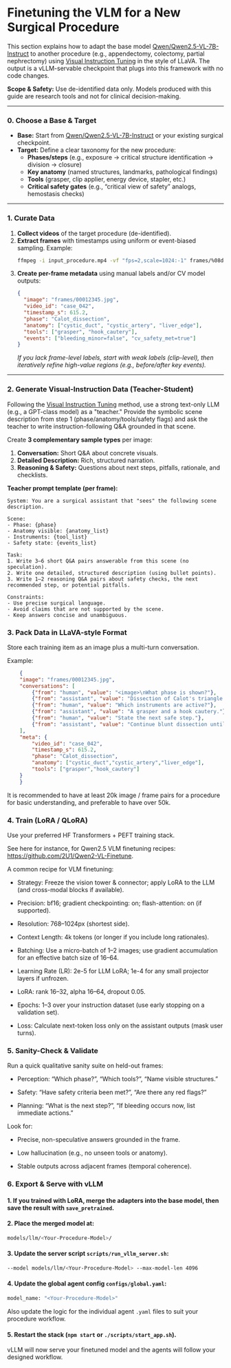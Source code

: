 # Finetuning the VLM for a New Surgical Procedure

This section explains how to adapt the base model [Qwen/Qwen2.5-VL-7B-Instruct](https://huggingface.co/Qwen/Qwen2.5-VL-7B-Instruct) to another procedure (e.g., appendectomy, colectomy, partial nephrectomy) using [Visual Instruction Tuning](https://arxiv.org/pdf/2304.08485) in the style of LLaVA. The output is a vLLM-servable checkpoint that plugs into this framework with no code changes.

**Scope & Safety:** Use de-identified data only. Models produced with this guide are research tools and not for clinical decision-making.

---

### 0. Choose a Base & Target

* **Base:** Start from [Qwen/Qwen2.5-VL-7B-Instruct](https://huggingface.co/Qwen/Qwen2.5-VL-7B-Instruct) or your existing surgical checkpoint.
* **Target:** Define a clear taxonomy for the new procedure:
    * **Phases/steps** (e.g., exposure → critical structure identification → division → closure)
    * **Key anatomy** (named structures, landmarks, pathological findings)
    * **Tools** (grasper, clip applier, energy device, stapler, etc.)
    * **Critical safety gates** (e.g., “critical view of safety” analogs, hemostasis checks)

---

### 1. Curate Data

1.  **Collect videos** of the target procedure (de-identified).
2.  **Extract frames** with timestamps using uniform or event-biased sampling. Example:
    ```bash
    ffmpeg -i input_procedure.mp4 -vf "fps=2,scale=1024:-1" frames/%08d.jpg
    ```
3.  **Create per-frame metadata** using manual labels and/or CV model outputs:
    ```json
    {
      "image": "frames/00012345.jpg",
      "video_id": "case_042",
      "timestamp_s": 615.2,
      "phase": "Calot_dissection",
      "anatomy": ["cystic_duct", "cystic_artery", "liver_edge"],
      "tools": ["grasper", "hook_cautery"],
      "events": ["bleeding_minor=false", "cv_safety_met=true"]
    }
    ```
    *If you lack frame-level labels, start with weak labels (clip-level), then iteratively refine high-value regions (e.g., before/after key events).*

---

### 2. Generate Visual-Instruction Data (Teacher-Student)

Following the [Visual Instruction Tuning](https://arxiv.org/pdf/2304.08485) method, use a strong text-only LLM (e.g., a GPT-class model) as a "teacher." Provide the symbolic scene description from step 1 (phase/anatomy/tools/safety flags) and ask the teacher to write instruction-following Q&A grounded in that scene.

Create **3 complementary sample types** per image:

1.  **Conversation:** Short Q&A about concrete visuals.
2.  **Detailed Description:** Rich, structured narration.
3.  **Reasoning & Safety:** Questions about next steps, pitfalls, rationale, and checklists.

**Teacher prompt template (per frame):**

```text
System: You are a surgical assistant that "sees" the following scene description.

Scene:
- Phase: {phase}
- Anatomy visible: {anatomy_list}
- Instruments: {tool_list}
- Safety state: {events_list}

Task:
1. Write 3–6 short Q&A pairs answerable from this scene (no speculation).
2. Write one detailed, structured description (using bullet points).
3. Write 1–2 reasoning Q&A pairs about safety checks, the next recommended step, or potential pitfalls.

Constraints:
- Use precise surgical language.
- Avoid claims that are not supported by the scene.
- Keep answers concise and unambiguous.
```

### 3. Pack Data in LLaVA-style Format

Store each training item as an image plus a multi-turn conversation.

Example:

```json
    {
    "image": "frames/00012345.jpg",
    "conversations": [
        {"from": "human", "value": "<image>\nWhat phase is shown?"},
        {"from": "assistant", "value": "Dissection of Calot's triangle."},
        {"from": "human", "value": "Which instruments are active?"},
        {"from": "assistant", "value": "A grasper and a hook cautery."},
        {"from": "human", "value": "State the next safe step."},
        {"from": "assistant", "value": "Continue blunt dissection until the cystic duct and artery are clearly separated and the safety criteria are met before clipping."}
    ],
    "meta": {
        "video_id": "case_042",
        "timestamp_s": 615.2,
        "phase": "Calot_dissection",
        "anatomy": ["cystic_duct","cystic_artery","liver_edge"],
        "tools": ["grasper","hook_cautery"]
    }
    }
```
It is recommended to have at least 20k image / frame pairs for a procedure for basic understanding, and preferable to have over 50k. 

### 4. Train (LoRA / QLoRA)

Use your preferred HF Transformers + PEFT training stack.

See here for instance, for Qwen2.5 VLM finetuning recipes: https://github.com/2U1/Qwen2-VL-Finetune.

A common recipe for VLM finetuning:

* Strategy: Freeze the vision tower & connector; apply LoRA to the LLM (and cross-modal blocks if available).

* Precision: bf16; gradient checkpointing: on; flash-attention: on (if supported).

* Resolution: 768–1024px (shortest side).

* Context Length: 4k tokens (or longer if you include long rationales).

* Batching: Use a micro-batch of 1–2 images; use gradient accumulation for an effective batch size of 16–64.

* Learning Rate (LR): 2e-5 for LLM LoRA; 1e-4 for any small projector layers if unfrozen.

* LoRA: rank 16–32, alpha 16–64, dropout 0.05.

* Epochs: 1–3 over your instruction dataset (use early stopping on a validation set).

* Loss: Calculate next-token loss only on the assistant outputs (mask user turns).

### 5. Sanity-Check & Validate

Run a quick qualitative sanity suite on held-out frames:

* Perception: “Which phase?”, “Which tools?”, “Name visible structures.”

* Safety: “Have safety criteria been met?”, “Are there any red flags?”

* Planning: “What is the next step?”, “If bleeding occurs now, list immediate actions.”

Look for:

* Precise, non-speculative answers grounded in the frame.

* Low hallucination (e.g., no unseen tools or anatomy).

* Stable outputs across adjacent frames (temporal coherence).

### 6. Export & Serve with vLLM

#### 1. If you trained with LoRA, merge the adapters into the base model, then save the result with `save_pretrained`.

#### 2. Place the merged model at:

```bash
models/llm/<Your-Procedure-Model>/
```

#### 3. Update the server script `scripts/run_vllm_server.sh`:
```bash
--model models/llm/<Your-Procedure-Model> --max-model-len 4096
```

#### 4. Update the global agent config `configs/global.yaml`:
```bash
model_name: "<Your-Procedure-Model>"
```

Also update the logic for the individual agent `.yaml` files to suit your procedure workflow.

#### 5. Restart the stack (`npm start` or `./scripts/start_app.sh`).

vLLM will now serve your finetuned model and the agents will follow your designed workflow. 
